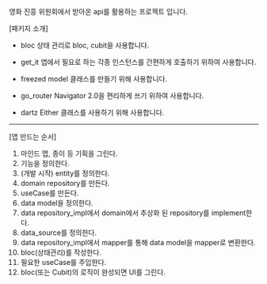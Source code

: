 영화 진흥 위원회에서 받아온 api를 활용하는 프로젝트 입니다.

[패키지 소개]
- bloc
상태 관리로 bloc, cubit을 사용합니다.

- get_it
앱에서 필요로 하는 각종 인스턴스를 간편하게 호출하기 위하여 사용합니다.

- freezed
model 클래스를 만들기 위해 사용합니다.

- go_router
Navigator 2.0을 편리하게 쓰기 위하여 사용합니다.

- dartz
Either 클래스를 사용하기 위해 사용합니다.

--------------
[앱 만드는 순서]
1. 마인드 맵, 종이 등 기획을 그린다.
2. 기능을 정의한다.
3. (개발 시작) entity를 정의한다.
4. domain repository를 만든다.
5. useCase를 만든다.
6. data model을 정의한다.
7. data repository_impl에서 domain에서 추상화 된 repository를 implement한다.
8. data_source를 정의한다.
9. data repository_impl에서 mapper를 통해 data model을 mapper로 변환한다.
10. bloc(상태관리)를 작성한다.
11. 필요한 useCase를 주입한다.
12. bloc(또는 Cubit)의 로직이 완성되면 UI를 그린다.